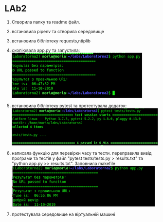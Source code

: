 # LAb2

1. Створила папку та readme файл.
2. встановила pipenv та створила середовище
3. встановила бібліотеку requests,ntiplib
4. скопіювала app.py та запустила:
![](./img/apprun.png)

5. встановила бібліотеку pytest та протестувала додаток:
![](./img/pytest.png)

6. написала функцію для перевірки часу та тести. переправила вивід програми та тестів у файл "pytest tests/tests.py > results.txt" та "python app.py >> results.txt". Заповнила makefile
![](./img/app-privet.png)

7. протестувала середовище на віртуальній машині
